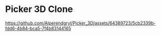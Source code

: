 # Picker 3D Clone


https://github.com/Alperendgryl/Picker_3D/assets/64389723/5cb2339b-fdd6-4b84-bca5-7f4b83144165

